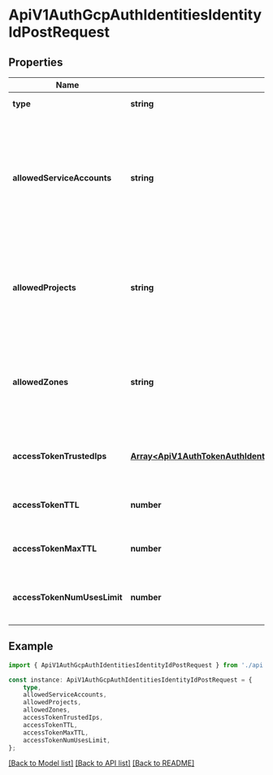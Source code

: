 # ApiV1AuthGcpAuthIdentitiesIdentityIdPostRequest


## Properties

Name | Type | Description | Notes
------------ | ------------- | ------------- | -------------
**type** | **string** |  | [default to undefined]
**allowedServiceAccounts** | **string** | The comma-separated list of trusted service account emails corresponding to the GCE resource(s) allowed to authenticate with Infisical. | [optional] [default to '']
**allowedProjects** | **string** | The comma-separated list of trusted GCP projects that the GCE instance must belong to authenticate with Infisical. | [optional] [default to '']
**allowedZones** | **string** | The comma-separated list of trusted zones that the GCE instances must belong to authenticate with Infisical. | [optional] [default to '']
**accessTokenTrustedIps** | [**Array&lt;ApiV1AuthTokenAuthIdentitiesIdentityIdPostRequestAccessTokenTrustedIpsInner&gt;**](ApiV1AuthTokenAuthIdentitiesIdentityIdPostRequestAccessTokenTrustedIpsInner.md) | The IPs or CIDR ranges that access tokens can be used from. | [optional] [default to undefined]
**accessTokenTTL** | **number** | The lifetime for an access token in seconds. | [optional] [default to 2592000]
**accessTokenMaxTTL** | **number** | The maximum lifetime for an access token in seconds. | [optional] [default to 2592000]
**accessTokenNumUsesLimit** | **number** | The maximum number of times that an access token can be used. | [optional] [default to 0]

## Example

```typescript
import { ApiV1AuthGcpAuthIdentitiesIdentityIdPostRequest } from './api';

const instance: ApiV1AuthGcpAuthIdentitiesIdentityIdPostRequest = {
    type,
    allowedServiceAccounts,
    allowedProjects,
    allowedZones,
    accessTokenTrustedIps,
    accessTokenTTL,
    accessTokenMaxTTL,
    accessTokenNumUsesLimit,
};
```

[[Back to Model list]](../README.md#documentation-for-models) [[Back to API list]](../README.md#documentation-for-api-endpoints) [[Back to README]](../README.md)
